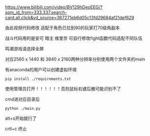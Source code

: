 https://www.bilibili.com/video/BV129hDeoEEG/?spm_id_from=333.337.search-card.all.click&vd_source=367271eb6d05c13fd29684af21def629

由此视频代码修改
适配于角色已拉到90的玩家打70级角副本

战斗代码用的是安可 暗主 维里奈 可自行修改fight函数代码适配不同队伍

鸣潮游戏请选择全屏

对应2560 x 1440 和 3840 x 2160两种分辨率分别使用两个文件夹的main

有anaconda的用户可以创建虚拟环境

```
pip install ./requirements.txt
```

使用管理员打开！！！！！！否则鼠标右键后撤可能识别不了

cmd进对应目录后

```
python ./main.py
```

alt+s开始就行了

crtl+c 终止

